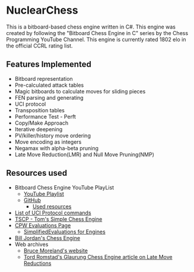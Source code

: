 # NuclearChess
This is a bitboard-based chess engine written in C#. This engine was created by following the "Bitboard Chess Engine in C" series by the Chess Programming YouTube Channel. This engine is currently rated 1802 elo in the official CCRL rating list.


## Features Implemented
- Bitboard representation
- Pre-calculated attack tables
- Magic bitboards to calculate moves for sliding pieces
- FEN parsing and generating
- UCI protocol
- Transposition tables
- Performance Test - Perft
- Copy/Make Approach
- Iterative deepening
- PV/killer/history move ordering
- Move encoding as integers
- Negamax with alpha-beta pruning
- Late Move Reduction(LMR) and Null Move Pruning(NMP)

## Resources used
- Bitboard Chess Engine YouTube PlayList
	- [YouTube Playlist](https://www.youtube.com/playlist?list=PLmN0neTso3Jxh8ZIylk74JpwfiWNI76Cs) 
	- [GitHub](https://github.com/maksimKorzh/chess_programming/tree/master/src/bbc)
		- [Used resources](https://github.com/maksimKorzh/chess_programming/tree/master/resources)
- [List of UCI Protocol commands](https://gist.github.com/aliostad/f4470274f39d29b788c1b09519e67372)
- [TSCP - Tom's Simple Chess Engine](https://github.com/terredeciels/TSCP)
- [CPW Evaluations Page](https://www.chessprogramming.org/Evaluation)
	- [SimplifiedEvaluations for Engines](https://www.chessprogramming.org/Simplified_Evaluation_Function)
- [Bill Jordan's Chess Engine](https://github.com/billjordanchess/Bitboard-Chess)
- Web archives
	- [Bruce Moreland's website](https://web.archive.org/web/20030802112417/http://www.brucemo.com/compchess/programming/index.htm)
	- [Tord Romstad's Glaurung Chess Engine article on Late Move Reductions](https://web.archive.org/web/20150212051846/http://www.glaurungchess.com/lmr.html)
